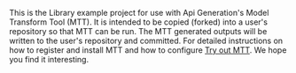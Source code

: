 This is the Library example project for use with Api Generation's Model Transform Tool (MTT). It is intended to be copied (forked) into a user's repository so that MTT can be run.
The MTT generated outputs will be written to the user's repository and committed.
For detailed instructions on how to register and install MTT and how to configure [Try out MTT](https://apigeneration.tech/try-mtt). We hope you find it interesting.
